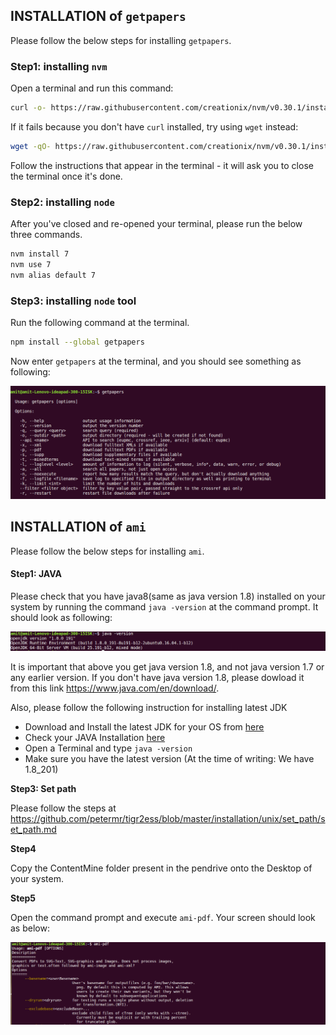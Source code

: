 
## INSTALLATION of `getpapers`

Please follow the below steps for installing `getpapers`.

### Step1: installing `nvm`

Open a terminal and run this command:

```bash
curl -o- https://raw.githubusercontent.com/creationix/nvm/v0.30.1/install.sh | bash
```

If it fails because you don't have `curl` installed, try using `wget` instead:

```bash
wget -qO- https://raw.githubusercontent.com/creationix/nvm/v0.30.1/install.sh | bash
```

Follow the instructions that appear in the terminal - it will ask you to close the terminal once it's done.

### Step2: installing `node`

After you've closed and re-opened your terminal, please run the below three commands.

```bash
nvm install 7
nvm use 7
nvm alias default 7
```

### Step3: installing `node` tool

Run the following command at the terminal.
```bash
npm install --global getpapers
```

Now enter `getpapers` at the terminal, and you should see something as following:

![getpapers](getpapers_linux_screenshoot.png)



## INSTALLATION of `ami`

Please follow the below steps for installing `ami`.

#### Step1: JAVA

Please check that you have java8(same as java version 1.8) installed on your system by running the command `java -version` at the command prompt. It should look as following:

![java8](java8_linux.png)

It is important that above you get java version 1.8, and not java version 1.7 or any earlier version. 
If you don't have java version 1.8, please dowload it from this link https://www.java.com/en/download/.

Also, please follow the following instruction for installing latest JDK
- Download and Install the latest JDK for your OS from <a href=https://www.oracle.com/technetwork/java/javase/downloads/jdk8-downloads-2133151.html>here</a>	
- Check your JAVA Installation <a href=https://www.java.com/en/download/help/version_manual.xml>here</a>	
- Open a Terminal and type <code>java -version</code>	
- Make sure you have the latest version (At the time of writing: We have 1.8_201)

**Step3: Set path**

Please follow the steps at https://github.com/petermr/tigr2ess/blob/master/installation/unix/set_path/set_path.md

**Step4**

Copy the ContentMine folder present in the pendrive onto the Desktop of your system.

**Step5**

Open the command prompt and execute `ami-pdf`. Your screen should look as below:

![output_ami-pdf.png](output_ami-pdf.png)
